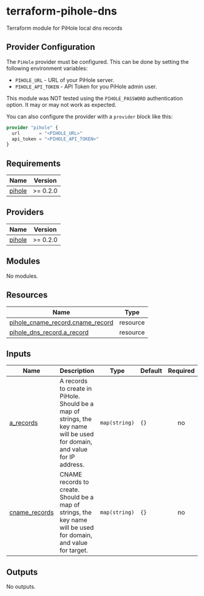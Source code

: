 # terraform-pihole-dns
Terraform module for PiHole local dns records

## Provider Configuration

The `PiHole` provider must be configured. This can be done by setting the following environment variables:

* `PIHOLE_URL` - URL of your PiHole server.
* `PIHOLE_API_TOKEN` - API Token for you PiHole admin user.

This module was NOT tested using the `PIHOLE_PASSWORD` authentication option. It may or may not work as expected.

You can also configure the provider with a `provider` block like this:

```terraform
provider "pihole" {
  url       = "<PIHOLE_URL>"
  api_token = "<PIHOLE_API_TOKEN>"
}
```

<!-- BEGIN_TF_DOCS -->
## Requirements

| Name | Version |
|------|---------|
| <a name="requirement_pihole"></a> [pihole](#requirement\_pihole) | >= 0.2.0 |

## Providers

| Name | Version |
|------|---------|
| <a name="provider_pihole"></a> [pihole](#provider\_pihole) | >= 0.2.0 |

## Modules

No modules.

## Resources

| Name | Type |
|------|------|
| [pihole_cname_record.cname_record](https://registry.terraform.io/providers/ryanwholey/pihole/latest/docs/resources/cname_record) | resource |
| [pihole_dns_record.a_record](https://registry.terraform.io/providers/ryanwholey/pihole/latest/docs/resources/dns_record) | resource |

## Inputs

| Name | Description | Type | Default | Required |
|------|-------------|------|---------|:--------:|
| <a name="input_a_records"></a> [a\_records](#input\_a\_records) | A records to create in PiHole. Should be a map of strings, the key name will be used for domain, and value for IP address. | `map(string)` | `{}` | no |
| <a name="input_cname_records"></a> [cname\_records](#input\_cname\_records) | CNAME records to create. Should be a map of strings, the key name will be used for domain, and value for target. | `map(string)` | `{}` | no |

## Outputs

No outputs.
<!-- END_TF_DOCS -->